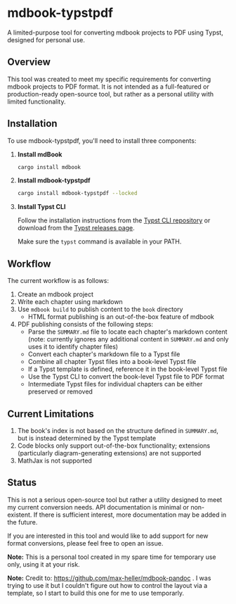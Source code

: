 # mdbook-typstpdf

A limited-purpose tool for converting mdbook projects to PDF using Typst, designed for personal use.

## Overview

This tool was created to meet my specific requirements for converting mdbook projects to PDF format. It is not intended as a full-featured or production-ready open-source tool, but rather as a personal utility with limited functionality.

## Installation

To use mdbook-typstpdf, you'll need to install three components:

1. **Install mdBook**

   ```bash
   cargo install mdbook
   ```

2. **Install mdbook-typstpdf**

   ```bash
   cargo install mdbook-typstpdf --locked
   ```

3. **Install Typst CLI**

   Follow the installation instructions from the [Typst CLI repository](https://github.com/typst/typst) or download from the [Typst releases page](https://github.com/typst/typst/releases).

   Make sure the `typst` command is available in your PATH.

## Workflow

The current workflow is as follows:

1. Create an mdbook project
2. Write each chapter using markdown
3. Use `mdbook build` to publish content to the `book` directory
   - HTML format publishing is an out-of-the-box feature of mdbook
4. PDF publishing consists of the following steps:
   - Parse the `SUMMARY.md` file to locate each chapter's markdown content (note: currently ignores any additional content in `SUMMARY.md` and only uses it to identify chapter files)
   - Convert each chapter's markdown file to a Typst file
   - Combine all chapter Typst files into a book-level Typst file
   - If a Typst template is defined, reference it in the book-level Typst file
   - Use the Typst CLI to convert the book-level Typst file to PDF format
   - Intermediate Typst files for individual chapters can be either preserved or removed

## Current Limitations

1. The book's index is not based on the structure defined in `SUMMARY.md`, but is instead determined by the Typst template
2. Code blocks only support out-of-the-box functionality; extensions (particularly diagram-generating extensions) are not supported
3. MathJax is not supported

## Status

This is not a serious open-source tool but rather a utility designed to meet my current conversion needs. API documentation is minimal or non-existent. If there is sufficient interest, more documentation may be added in the future.

If you are interested in this tool and would like to add support for new format conversions, please feel free to open an issue.

**Note:** This is a personal tool created in my spare time for temporary use only, using it at your risk.

**Note:** Credit to: https://github.com/max-heller/mdbook-pandoc . I was trying to use it but I couldn't figure out how to control the layout via a template, so I start to build this one for me to use temporarly.


